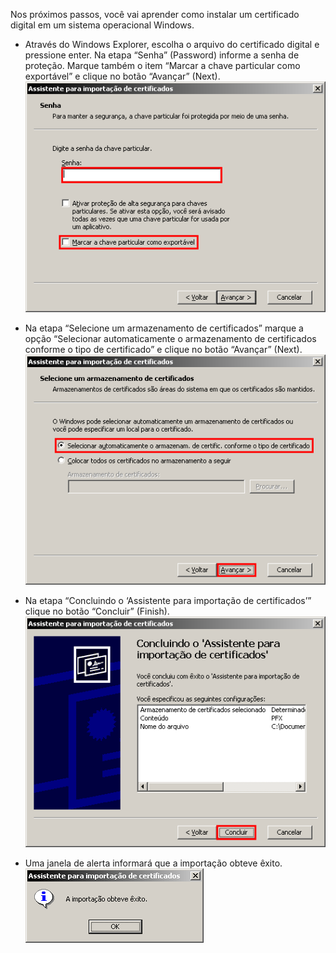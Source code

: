 Nos próximos passos, você vai aprender como instalar um certificado digital em um sistema operacional Windows. 

- Através do Windows Explorer, escolha o arquivo do certificado digital e pressione enter. Na etapa “Senha” (Password) informe a senha de proteção. Marque também o item “Marcar a chave particular como exportável” e clique no botão “Avançar” (Next).
![Alt text](../images/implantacao-da-nf-e/instala_copia_A1_IE_clip_image010.gif)

- Na etapa “Selecione um armazenamento de certificados” marque a opção “Selecionar automaticamente o armazenamento de certificados conforme o tipo de certificado” e clique no botão “Avançar” (Next).
![Alt text](../images/implantacao-da-nf-e/instala_copia_A1_IE_clip_image011.gif)

- Na etapa “Concluindo o ‘Assistente para importação de certificados’” clique no botão “Concluir” (Finish).
![Alt text](../images/implantacao-da-nf-e/instala_copia_A1_IE_clip_image012.gif)

- Uma janela de alerta informará que a importação obteve êxito.
![Alt text](../images/implantacao-da-nf-e/instala_copia_A1_IE_clip_image013.gif)
